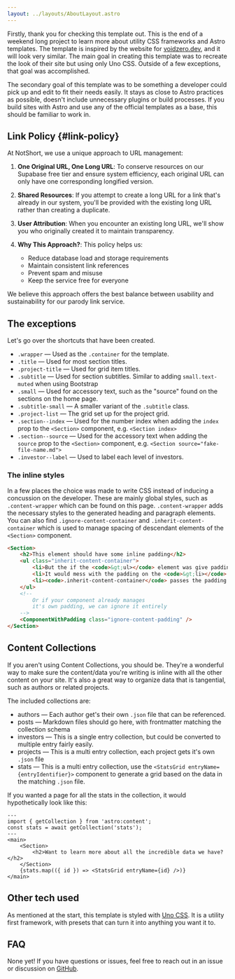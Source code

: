 ```yaml
---
layout: ../layouts/AboutLayout.astro
---
```


Firstly, thank you for checking this template out. This is the end of a weekend long project to learn more about utility CSS frameworks and Astro templates. The template is inspired by the website for [voidzero.dev](https://voidzero.dev), and it will look very similar. The main goal in creating this template was to recreate the look of their site but using only Uno CSS. Outside of a few exceptions, that goal was accomplished.

The secondary goal of this template was to be something a developer could pick up and edit to fit their needs easily. It stays as close to Astro practices as possible, doesn't include unnecessary plugins or build processes. If you build sites with Astro and use any of the official templates as a base, this should be familiar to work in.

## Link Policy {#link-policy}

At NotShort, we use a unique approach to URL management:

1. **One Original URL, One Long URL**: To conserve resources on our Supabase free tier and ensure system efficiency, each original URL can only have one corresponding longified version.

2. **Shared Resources**: If you attempt to create a long URL for a link that's already in our system, you'll be provided with the existing long URL rather than creating a duplicate.

3. **User Attribution**: When you encounter an existing long URL, we'll show you who originally created it to maintain transparency.

4. **Why This Approach?**: This policy helps us:
   - Reduce database load and storage requirements
   - Maintain consistent link references
   - Prevent spam and misuse
   - Keep the service free for everyone

We believe this approach offers the best balance between usability and sustainability for our parody link service.

## The exceptions

Let's go over the shortcuts that have been created.

- `.wrapper` &mdash; Used as the `.container` for the template.
- `.title` &mdash; Used for most section titles.
- `.project-title` &mdash; Used for grid item titles.
- `.subtitle` &mdash; Used for section subtitles. Similar to adding `small.text-muted` when using Bootstrap
- `.small` &mdash; Used for accessory text, such as the "source" found on the sections on the home page.
- `.subtitle-small` &mdash; A smaller variant of the `.subtitle` class.
- `.project-list` &mdash; The grid set up for the project grid.
- `.section--index` &mdash; Used for the number index when adding the `index` prop to the `<Section>` component, e.g. `<Section index>`
- `.section--source` &mdash; Used for the accessory text when adding the `source` prop to the `<Section>` component, e.g. `<Section source="fake-file-name.md">`
- `.investor--label` &mdash; Used to label each level of investors.

### The inline styles

In a few places the choice was made to write CSS instead of inducing a concussion on the developer. These are mainly global styles, such as `.content-wrapper` which can be found on this page. `.content-wrapper` adds the necessary styles to the generated heading and paragraph elements. You can also find `.ignore-content-container` and `.inherit-content-container` which is used to manage spacing of descendant elements of the `<Section>` component.

```html
<Section>
    <h2>This element should have some inline padding</h2>
    <ul class="inherit-content-container">
        <li>But the if the <code>&gt;ul></code> element was give padding</li>
        <li>It would mess with the padding on the <code>&gt;li></code> element</li>
        <li><code>.inherit-content-container</code> passes the padding on to the child of the element with the class.
    </ul>
    <!-- 
        Or if your component already manages 
        it's own padding, we can ignore it entirely
    -->
    <ComponentWithPadding class="ignore-content-padding" />
</Section>
```

## Content Collections

If you aren't using Content Collections, you should be. They're a wonderful way to make sure the content/data you're writing is inline with all the other content on your site. It's also a great way to organize data that is tangential, such as authors or related projects.

The included collections are:

- authors &mdash; Each author get's their own `.json` file that can be referenced.
- posts &mdash; Markdown files should go here, with frontmatter matching the collection schema
- investors &mdash; This is a single entry collection, but could be converted to multiple entry fairly easily.
- projects &mdash; This is a multi entry collection, each project gets it's own `.json` file
- stats &mdash; This is a multi entry collection, use the `<StatsGrid entryName={entryIdentifier}>` component to generate a grid based on the data in the matching `.json` file.

If you wanted a page for all the stats in the collection, it would hypothetically look like this:

```astro
---
import { getCollection } from 'astro:content';
const stats = await getCollection('stats');
---
<main>
    <Section>
        <h2>Want to learn more about all the incredible data we have?</h2>
    </Section>
    {stats.map(({ id }) => <StatsGrid entryName={id} />)}
</main>
```

## Other tech used

As mentioned at the start, this template is styled with [Uno CSS](https://unocss.dev/). It is a utility first framework, with presets that can turn it into anything you want it to.

## FAQ

None yet! If you have questions or issues, feel free to reach out in an issue or discussion on [GitHub](https://github.com/studiolumina/naid).
